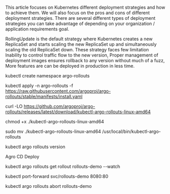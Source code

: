 This article focuses on Kubernetes different deployment strategies and how to achieve them. We will also focus on the pros and cons of different deployment strategies.
There are several different types of deployment strategies you can take advantage of depending on your organization / application requirements goal.

RollingUpdate is the default strategy where Kubernetes creates a new ReplicaSet and starts scaling the new ReplicaSet up and simultaneously scaling the old ReplicaSet down. These strategy faces few limitation Inability to control traffic flow to the new version, Proper management of deployment images ensures rollback to any version without much of a fuzz, More features are can be deployed in production in less time.

kubectl create namespace argo-rollouts

kubectl apply -n argo-rollouts -f https://raw.githubusercontent.com/argoproj/argo-rollouts/stable/manifests/install.yaml

curl -LO https://github.com/argoproj/argo-rollouts/releases/latest/download/kubectl-argo-rollouts-linux-amd64

chmod +x ./kubectl-argo-rollouts-linux-amd64

sudo mv ./kubectl-argo-rollouts-linux-amd64 /usr/local/bin/kubectl-argo-rollouts

kubectl argo rollouts version

Agro CD Deploy

kubectl argo rollouts get rollout rollouts-demo --watch

kubectl port-forward svc/rollouts-demo 8080:80


kubectl argo rollouts abort rollouts-demo

